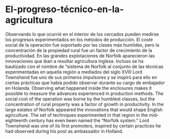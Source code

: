 # El-progreso-técnico-en-la-agricultura
Observando lo que ocurrió en el interior de los cercados pueden medirse los progresos experimentados en los métodos de producción. El coste social de la operación fue soportado por las clases más humildes, pero la concentración de la propiedad rural fue un factor de crecimiento de la productividad. En las grandes explotaciones
de Norfolk aparecieron las innovaciones que iban a resultar agricultura inglesa. Incluso se ha bautizado con el nombre de “sistema de Norfolk al conjunto de las técnicas experimentadas en aquella región a mediados del siglo XVIII Lord Townshend fue uno de sus primeros impulsores y se inspiró para ello en ciertas prácticas que había podido observar durante su cargo de embajador en Holanda. 
Observing what happened inside the enclosures makes it possible to measure the advances experienced in production methods. The social cost of the operation was borne by the humblest classes, but the concentration of rural property was a factor of growth in productivity. In the large estates of Norfolk appeared the innovations that would shape English agriculture. The set of techniques experimented in that region in the mid-eighteenth century has even been named the “Norfolk system.” Lord Townshend was one of its first promoters, inspired by certain practices he had observed during his post as ambassador in Holland. 
